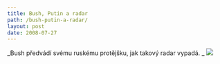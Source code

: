 ```yaml
---
title: Bush, Putin a radar
path: /bush-putin-a-radar/
layout: post
date: 2008-07-27
---
```


_Bush předvádí svému ruskému protějšku, jak takový radar vypadá. _ ![](../wp-legacy-content/bush-putin-umbrella.jpg)
